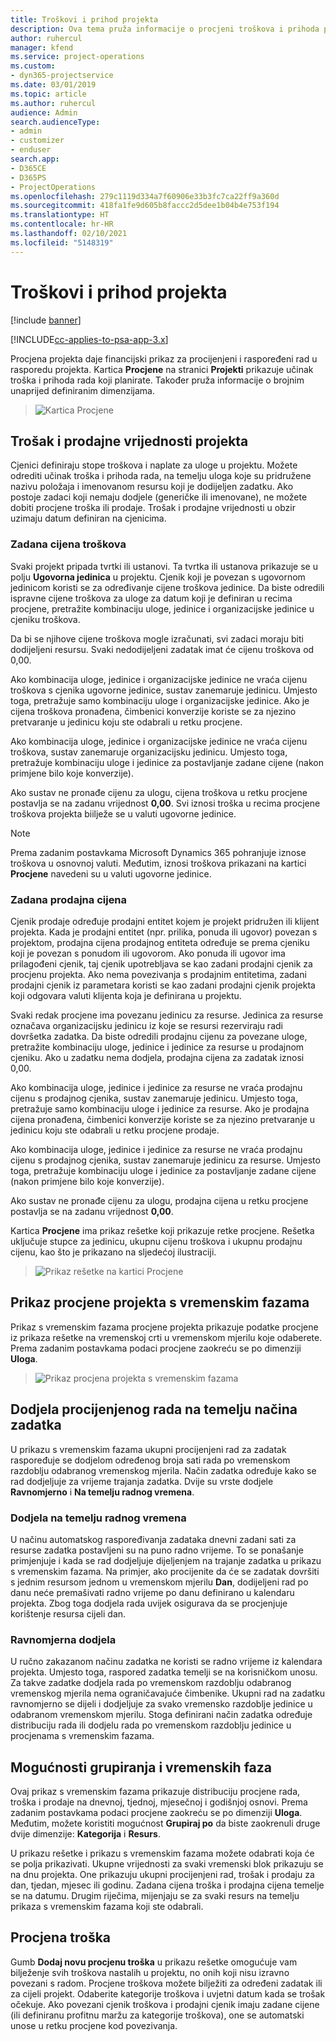```yaml
---
title: Troškovi i prihod projekta
description: Ova tema pruža informacije o procjeni troškova i prihoda projekta.
author: ruhercul
manager: kfend
ms.service: project-operations
ms.custom:
- dyn365-projectservice
ms.date: 03/01/2019
ms.topic: article
ms.author: ruhercul
audience: Admin
search.audienceType:
- admin
- customizer
- enduser
search.app:
- D365CE
- D365PS
- ProjectOperations
ms.openlocfilehash: 279c1119d334a7f60906e33b3fc7ca22ff9a360d
ms.sourcegitcommit: 418fa1fe9d605b8faccc2d5dee1b04b4e753f194
ms.translationtype: HT
ms.contentlocale: hr-HR
ms.lasthandoff: 02/10/2021
ms.locfileid: "5148319"
---
```

# <a name="project-costs-and-revenue"></a>Troškovi i prihod projekta

[!include [banner](../includes/psa-now-project-operations.md)]

[!INCLUDE[cc-applies-to-psa-app-3.x](../includes/cc-applies-to-psa-app-3x.md)]

Procjena projekta daje financijski prikaz za procijenjeni i raspoređeni rad u rasporedu projekta. Kartica **Procjene** na stranici **Projekti** prikazuje učinak troška i prihoda rada koji planirate. Također pruža informacije o brojnim unaprijed definiranim dimenzijama. 

> ![Kartica Procjene](media/project-5.png)

## <a name="cost-and-sales-values-of-the-project"></a>Trošak i prodajne vrijednosti projekta

Cjenici definiraju stope troškova i naplate za uloge u projektu. Možete odrediti učinak troška i prihoda rada, na temelju uloga koje su pridružene nazivu položaja i imenovanom resursu koji je dodijeljen zadatku. Ako postoje zadaci koji nemaju dodjele (generičke ili imenovane), ne možete dobiti procjene troška ili prodaje. Trošak i prodajne vrijednosti u obzir uzimaju datum definiran na cjenicima.

### <a name="default-cost-price"></a>Zadana cijena troškova  

Svaki projekt pripada tvrtki ili ustanovi. Ta tvrtka ili ustanova prikazuje se u polju **Ugovorna jedinica** u projektu. Cjenik koji je povezan s ugovornom jedinicom koristi se za određivanje cijene troškova jedinice. Da biste odredili ispravne cijene troškova za uloge za datum koji je definiran u recima procjene, pretražite kombinaciju uloge, jedinice i organizacijske jedinice u cjeniku troškova. 

Da bi se njihove cijene troškova mogle izračunati, svi zadaci moraju biti dodijeljeni resursu. Svaki nedodijeljeni zadatak imat će cijenu troškova od 0,00.

Ako kombinacija uloge, jedinice i organizacijske jedinice ne vraća cijenu troškova s cjenika ugovorne jedinice, sustav zanemaruje jedinicu. Umjesto toga, pretražuje samo kombinaciju uloge i organizacijske jedinice. Ako je cijena troškova pronađena, čimbenici konverzije koriste se za njezino pretvaranje u jedinicu koju ste odabrali u retku procjene.

Ako kombinacija uloge, jedinice i organizacijske jedinice ne vraća cijenu troškova, sustav zanemaruje organizacijsku jedinicu. Umjesto toga, pretražuje kombinaciju uloge i jedinice za postavljanje zadane cijene (nakon primjene bilo koje konverzije).

Ako sustav ne pronađe cijenu za ulogu, cijena troškova u retku procjene postavlja se na zadanu vrijednost **0,00**. Svi iznosi troška u recima procjene troškova projekta biilježe se u valuti ugovorne jedinice.

> [!NOTE]
> Prema zadanim postavkama Microsoft Dynamics 365 pohranjuje iznose troškova u osnovnoj valuti. Međutim, iznosi troškova prikazani na kartici **Procjene** navedeni su u valuti ugovorne jedinice.  

### <a name="default-sales-price"></a>Zadana prodajna cijena 

Cjenik prodaje određuje prodajni entitet kojem je projekt pridružen ili klijent projekta. Kada je prodajni entitet (npr. prilika, ponuda ili ugovor) povezan s projektom, prodajna cijena prodajnog entiteta određuje se prema cjeniku koji je povezan s ponudom ili ugovorom. Ako ponuda ili ugovor ima prilagođeni cjenik, taj cjenik upotrebljava se kao zadani prodajni cjenik za procjenu projekta. Ako nema povezivanja s prodajnim entitetima, zadani prodajni cjenik iz parametara koristi se kao zadani prodajni cjenik projekta koji odgovara valuti klijenta koja je definirana u projektu.

Svaki redak procjene ima povezanu jedinicu za resurse. Jedinica za resurse označava organizacijsku jedinicu iz koje se resursi rezerviraju radi dovršetka zadatka. Da biste odredili prodajnu cijenu za povezane uloge, pretražite kombinaciju uloge, jedinice i jedinice za resurse u prodajnom cjeniku. Ako u zadatku nema dodjela, prodajna cijena za zadatak iznosi 0,00.

Ako kombinacija uloge, jedinice i jedinice za resurse ne vraća prodajnu cijenu s prodajnog cjenika, sustav zanemaruje jedinicu. Umjesto toga, pretražuje samo kombinaciju uloge i jedinice za resurse. Ako je prodajna cijena pronađena, čimbenici konverzije koriste se za njezino pretvaranje u jedinicu koju ste odabrali u retku procjene prodaje. 

Ako kombinacija uloge, jedinice i jedinice za resurse ne vraća prodajnu cijenu s prodajnog cjenika, sustav zanemaruje jedinicu za resurse. Umjesto toga, pretražuje kombinaciju uloge i jedinice za postavljanje zadane cijene (nakon primjene bilo koje konverzije).

Ako sustav ne pronađe cijenu za ulogu, prodajna cijena u retku procjene postavlja se na zadanu vrijednost **0,00**.

Kartica **Procjene** ima prikaz rešetke koji prikazuje retke procjene. Rešetka uključuje stupce za jedinicu, ukupnu cijenu troškova i ukupnu prodajnu cijenu, kao što je prikazano na sljedećoj ilustraciji. 

> ![Prikaz rešetke na kartici Procjene](media/project-6.png)

## <a name="time-phased-view-of-project-estimates"></a>Prikaz procjene projekta s vremenskim fazama

Prikaz s vremenskim fazama procjene projekta prikazuje podatke procjene iz prikaza rešetke na vremenskoj crti u vremenskom mjerilu koje odaberete. Prema zadanim postavkama podaci procjene zaokreću se po dimenziji **Uloga**.

> ![Prikaz procjena projekta s vremenskim fazama](media/project-7.png)

## <a name="allocating-estimated-effort-based-on-the-task-mode"></a>Dodjela procijenjenog rada na temelju načina zadatka

U prikazu s vremenskim fazama ukupni procijenjeni rad za zadatak raspoređuje se dodjelom određenog broja sati rada po vremenskom razdoblju odabranog vremenskog mjerila. Način zadatka određuje kako se rad dodjeljuje za vrijeme trajanja zadatka. Dvije su vrste dodjele **Ravnomjerno** i **Na temelju radnog vremena**.

### <a name="work-hours-based-allocation"></a>Dodjela na temelju radnog vremena
 
U načinu automatskog raspoređivanja zadataka dnevni zadani sati za resurse zadatka postavljeni su na puno radno vrijeme. To se ponašanje primjenjuje i kada se rad dodjeljuje dijeljenjem na trajanje zadatka u prikazu s vremenskim fazama. Na primjer, ako procijenite da će se zadatak dovršiti s jednim resursom jednom u vremenskom mjerilu **Dan**, dodijeljeni rad po danu neće premašivati radno vrijeme po danu definirano u kalendaru projekta. Zbog toga dodjela rada uvijek osigurava da se procjenjuje korištenje resursa cijeli dan.

### <a name="even-allocation"></a>Ravnomjerna dodjela

U ručno zakazanom načinu zadatka ne koristi se radno vrijeme iz kalendara projekta. Umjesto toga, raspored zadatka temelji se na korisničkom unosu. Za takve zadatke dodjela rada po vremenskom razdoblju odabranog vremenskog mjerila nema ograničavajuće čimbenike. Ukupni rad na zadatku ravnomjerno se dijeli i dodjeljuje za svako vremensko razdoblje jedinice u odabranom vremenskom mjerilu. Stoga definirani način zadatka određuje distribuciju rada ili dodjelu rada po vremenskom razdoblju jedinice u procjenama s vremenskim fazama.

## <a name="grouping-and-time-phasing-options"></a>Mogućnosti grupiranja i vremenskih faza

Ovaj prikaz s vremenskim fazama prikazuje distribuciju procjene rada, troška i prodaje na dnevnoj, tjednoj, mjesečnoj i godišnjoj osnovi. Prema zadanim postavkama podaci procjene zaokreću se po dimenziji **Uloga**. Međutim, možete koristiti mogućnost **Grupiraj po** da biste zaokrenuli druge dvije dimenzije: **Kategorija** i **Resurs**.

U prikazu rešetke i prikazu s vremenskim fazama možete odabrati koja će se polja prikazivati. Ukupne vrijednosti za svaki vremenski blok prikazuju se na dnu projekta. One prikazuju ukupni procijenjeni rad, trošak i prodaju za dan, tjedan, mjesec ili godinu. Zadana cijena troška i prodajna cijena temelje se na datumu. Drugim riječima, mijenjaju se za svaki resurs na temelju prikaza s vremenskim fazama koji ste odabrali.

## <a name="expense-estimates"></a>Procjena troška

Gumb **Dodaj novu procjenu troška** u prikazu rešetke omogućuje vam bilježenje svih troškova nastalih u projektu, no onih koji nisu izravno povezani s radom. Procjene troškova možete bilježiti za određeni zadatak ili za cijeli projekt. Odaberite kategorije troškova i uvjetni datum kada se trošak očekuje. Ako povezani cjenik troškova i prodajni cjenik imaju zadane cijene (ili definiranu profitnu maržu za kategorije troškova), one se automatski unose u retku procjene kod povezivanja.
